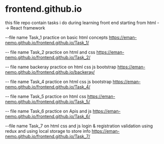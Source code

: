 # frontend.github.io
this file repo contain tasks i do during learning front end starting from html --> React framework 

--file name Task_1   practice on basic html concepts 
 https://eman-nemo.github.io/frontend.github.io/Task_1/        

-- file name Task_2  practice on html and css 
https://eman-nemo.github.io/frontend.github.io/Task_2/       

-- file name backeray  practice on html css js bootstrap
https://eman-nemo.github.io/frontend.github.io/backeray/       

-- file name Task_4  practice on html css js bootstrap
https://eman-nemo.github.io/frontend.github.io/Task_4/  

-- file name Task_5  practice on html css 
https://eman-nemo.github.io/frontend.github.io/Task_5/

-- file name Task_6  practice on Apis and js  https://eman-nemo.github.io/frontend.github.io/Task_6/

--file name Task_7 on html  css and js login & registration validation using redux and using local storage to store info 
https://eman-nemo.github.io/frontend.github.io/Task_7/
